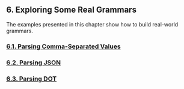 ﻿## 6. Exploring Some Real Grammars

The examples presented in this chapter show how to build real-world grammars.

### [6.1. Parsing Comma-Separated Values](1)
### [6.2. Parsing JSON](2)
### [6.3. Parsing DOT](3)